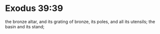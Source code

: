 # Exodus 39:39

the bronze altar, and its grating of bronze, its poles, and all its utensils; the basin and its stand;
